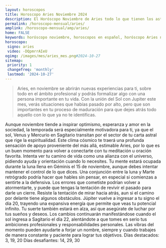 ```yaml
---
layout: horoscopos
title: Horoscopo Aries Noviembre 2024
description: El Horóscopo Noviembre de Aries todo lo que tienen los astros preparados para este mes, amor, trabajo, familia. Todo sobre astrologia, tarot, predicciones. Horoscopo gratis en español, predicciones y astrología.
permalink: /horoscopo-mensual/aries/
amplink: /horoscopo-mensual/amp/aries/
home: FALSE
keywords: horóscopo noviembre, horoscopos en español, horóscopo Aries noviembre , horóscopo esperanza gracia, horoscop, horóscopos gratis, horoscopo Aries, Tarot, Astrologia, Zodíaco, Aries, horoscopo gratis, horoscopo del mes 
horoscopo:
 signo: aries
 video: -DQpmrrAIeU
ogimg: /images/mes/aries_mes.png#2024-10-27
sitemap:
 priority: 1
 changefreq: 'monthly'
 lastmod: '2024-10-27'
---
```



 > Aries, en noviembre se abrirán nuevas experiencias para ti, sobre todo en el ámbito profesional y podrás formalizar algo con una persona importante en tu vida. Con la unión del Sol con Jupiter este mes, verás situaciones que habías pasado por alto, pero que son importantes en tu proceso de maduración para que dejes atrás todo aquello con lo que ya no te identificas.



Aunque noviembre tiende a inspirar optimismo, esperanza y amor en la sociedad, la temporada será especialmente motivadora para ti, ya que el sol, Venus y Mercurio en Sagitario transitan por el sector de tu carta astral que rige la espiritualidad. Este clima cósmico te traerá una profunda sensación de apoyo proveniente del más allá, estimable Aries, por lo que es un buen momento para volver a conectarte con tu meditación u oración favorita. Intenta ver tu camino de vida como una alianza con el universo, pidiendo ayuda y orientación cuando lo necesites.
Tu mente estará ocupada durante la luna llena en Géminis el 15 de noviembre, aunque debes intentar mantener el control de lo que dices. Una conjunción entre la luna y Marte retrógrado podría hacer que hables sin pensar, en especial si comienzas a sentirte a la defensiva. Los errores que cometiste podrían volver a atormentarte, y puede que tengas la tentación de revivir el pasado para darle un cierre. Resiste la tentación de mirar hacia atrás, aun si el camino por delante tiene algunos obstáculos.
Júpiter vuelve a ingresar a tu signo el día 20, trayendo una expansiva energía que permite que veas tu potencial infinito. Tu suerte también estará en alza, así que asegúrate de luchar por tus sueños y deseos. Los cambios continuarán manifestándose cuando el sol ingresa a Sagitario el día 22, alentándote a que tomes en serio tus ambiciones profesionales y responsabilidades personales. Las vibras del momento pueden ayudarte a forjar un nombre, siempre y cuando trabajes de manera constante y paciente para lograr tus objetivos.
Días destacados: 3, 19, 20
Días desafiantes: 14, 29, 30